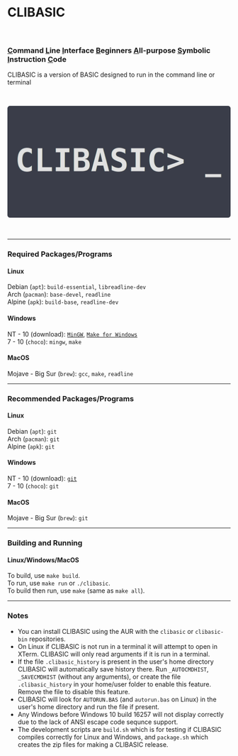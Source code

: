 # CLIBASIC <br>
<!----> <br>
### <ins>C</ins>ommand <ins>L</ins>ine <ins>I</ins>nterface <ins>B</ins>eginners <ins>A</ins>ll-purpose <ins>S</ins>ymbolic <ins>I</ins>nstruction <ins>C</ins>ode <br>
CLIBASIC is a version of BASIC designed to run in the command line or terminal
<!----> <br>
[![image](docs/clibasic_logo_rounded.png)](#?)
<!----> <br>
---
### Required Packages/Programs <br>
#### Linux <br>
Debian (`apt`): `build-essential`, `libreadline-dev` <br>
Arch (`pacman`): `base-devel`, `readline` <br>
Alpine (`apk`): `build-base`, `readline-dev` <br>
#### Windows <br>
NT - 10 (download): [`MinGW`](http://mingw-w64.org/doku.php/download/mingw-builds), [`Make for Windows`](http://gnuwin32.sourceforge.net/packages/make.htm) <br>
7 - 10 (`choco`): `mingw`, `make` <br>
#### MacOS <br>
Mojave - Big Sur (`brew`): `gcc`, `make`, `readline` <br>

---
### Recommended Packages/Programs <br>
#### Linux <br>
Debian (`apt`): `git` <br>
Arch (`pacman`): `git` <br>
Alpine (`apk`): `git` <br>
#### Windows <br>
NT - 10 (download): [`git`](https://git-scm.com/download/win) <br>
7 - 10 (`choco`): `git` <br>
#### MacOS <br>
Mojave - Big Sur (`brew`): `git` <br>

---
### Building and Running <br>
#### Linux/Windows/MacOS <br>
To build, use `make build`. <br>
To run, use `make run` or `./clibasic`. <br>
To build then run, use `make` (same as `make all`). <br>

---
### Notes <br>
- You can install CLIBASIC using the AUR with the `clibasic` or `clibasic-bin` repositories.
- On Linux if CLIBASIC is not run in a terminal it will attempt to open in XTerm. CLIBASIC will only read arguments if it is run in a terminal.
- If the file `.clibasic_history` is present in the user's home directory CLIBASIC will automatically save history there. Run `_AUTOCMDHIST`, `_SAVECMDHIST` (without any arguments), or create the file `.clibasic_history` in your home/user folder to enable this feature. Remove the file to disable this feature.
- CLIBASIC will look for `AUTORUN.BAS` (and `autorun.bas` on Linux) in the user's home directory and run the file if present.
- Any Windows before Windows 10 build 16257 will not display correctly due to the lack of ANSI escape code sequnce support.
- The development scripts are `build.sh` which is for testing if CLIBASIC compiles correctly for Linux and Windows, and `package.sh` which creates the zip files for making a CLIBASIC release.
